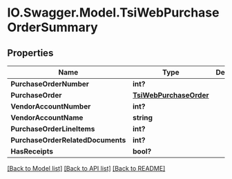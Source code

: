 # IO.Swagger.Model.TsiWebPurchaseOrderSummary
## Properties

Name | Type | Description | Notes
------------ | ------------- | ------------- | -------------
**PurchaseOrderNumber** | **int?** |  | [optional] 
**PurchaseOrder** | [**TsiWebPurchaseOrder**](TsiWebPurchaseOrder.md) |  | [optional] 
**VendorAccountNumber** | **int?** |  | [optional] 
**VendorAccountName** | **string** |  | [optional] 
**PurchaseOrderLineItems** | **int?** |  | [optional] 
**PurchaseOrderRelatedDocuments** | **int?** |  | [optional] 
**HasReceipts** | **bool?** |  | [optional] 

[[Back to Model list]](../README.md#documentation-for-models) [[Back to API list]](../README.md#documentation-for-api-endpoints) [[Back to README]](../README.md)

